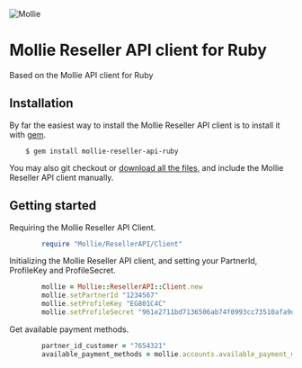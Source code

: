 ![Mollie](http://www.mollie.nl/files/Mollie-Logo-Style-Small.png) 

# Mollie Reseller API client for Ruby #

Based on the Mollie API client for Ruby

## Installation ##

By far the easiest way to install the Mollie Reseller API client is to install it with [gem](http://rubygems.org/).

```
	$ gem install mollie-reseller-api-ruby
```

You may also git checkout or [download all the files](https://github.com/mollie/mollie-reseller-api-ruby/archive/master.zip), and include the Mollie Reseller API client manually.

## Getting started ##

Requiring the Mollie Reseller API Client.

```ruby
		require "Mollie/ResellerAPI/Client"
```

Initializing the Mollie Reseller API client, and setting your PartnerId, ProfileKey and ProfileSecret.

```ruby
		mollie = Mollie::ResellerAPI::Client.new
		mollie.setPartnerId "1234567"
		mollie.setProfileKey "EG801C4C"
		mollie.setProfileSecret "961e2711bd7136506ab74f0993cc73510afa9ddb"
```

Get available payment methods.

```ruby
		partner_id_customer = "7654321"
		available_payment_methods = mollie.accounts.available_payment_methods partner_id_customer
```
